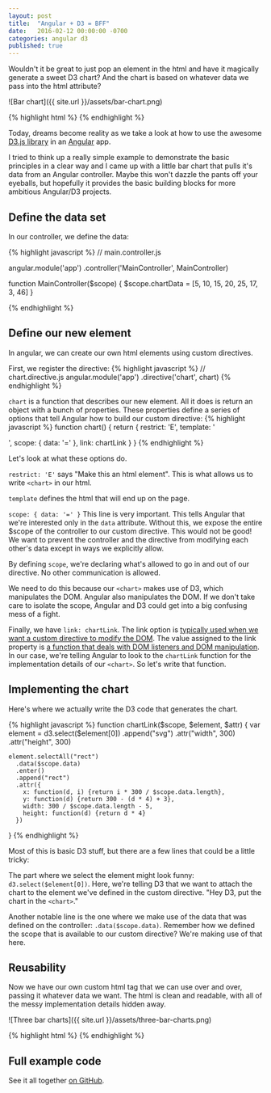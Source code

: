 ```yaml
---
layout: post
title:  "Angular + D3 = BFF"
date:   2016-02-12 00:00:00 -0700
categories: angular d3
published: true
---
```

Wouldn't it be great to just pop an element in the html and have it magically generate a sweet D3 chart? And the chart is based on whatever data we pass into the html attribute?

![Bar chart]({{ site.url }}/assets/bar-chart.png)

{% highlight html %}
<chart data="chartData"></chart>
{% endhighlight %}

Today, dreams become reality as we take a look at how to use the awesome [D3.js library](https://d3js.org/) in an [Angular](https://angularjs.org/) app.

I tried to think up a really simple example to demonstrate the basic principles in a clear way and I came up with a little bar chart that pulls it's data from an Angular controller. Maybe this won't dazzle the pants off your eyeballs, but hopefully it provides the basic building blocks for more ambitious Angular/D3 projects.

## Define the data set
In our controller, we define the data:

{% highlight javascript %}
// main.controller.js

angular.module('app')
.controller('MainController', MainController)

function MainController($scope) {
    $scope.chartData = [5, 10, 15, 20, 25, 17, 3, 46]
}

{% endhighlight %}

## Define our new <chart> element
In angular, we can create our own html elements using custom directives.

First, we register the directive:
{% highlight javascript %}
// chart.directive.js
angular.module('app')
.directive('chart', chart)
{% endhighlight %}

`chart` is a function that describes our new element. All it does is return an object with a bunch of properties. These properties define a series of options that tell Angular how to build our custom directive:
{% highlight javascript %}
function chart() {
  return {
    restrict: 'E',
    template: '<div class="chart"></div>',
    scope: { data: '=' },
    link: chartLink
  }
}
{% endhighlight %}

Let's look at what these options do.

`restrict: 'E'` says "Make this an html element". This is what allows us to write `<chart>` in our html.

`template` defines the html that will end up on the page.

`scope: { data: '=' }` This line is very important. This tells Angular that we're interested only in the `data` attribute. Without this, we expose the entire $scope of the controller to our custom directive. This would not be good! We want to prevent the controller and the directive from modifying each other's data except in ways we explicitly allow.

By defining `scope`, we're declaring what's allowed to go in and out of our directive. No other communication is allowed.

We need to do this because our `<chart>` makes use of D3, which manipulates the DOM. Angular also manipulates the DOM. If we don't take care to isolate the scope, Angular and D3 could get into a big confusing mess of a fight.

Finally, we have `link: chartLink`. The link option is [typically used when we want a custom directive to modify the DOM](https://docs.angularjs.org/guide/directive#creating-a-directive-that-manipulates-the-dom). The value assigned to the link property is [a function that deals with DOM listeners and DOM manipulation](https://docs.angularjs.org/api/ng/service/$compile#-link-). In our case, we're telling Angular to look to the `chartLink` function for the implementation details of our `<chart>`. So let's write that function.

## Implementing the chart
Here's where we actually write the D3 code that generates the chart.

{% highlight javascript %}
function chartLink($scope, $element, $attr) {
  var element =
    d3.select($element[0])
      .append("svg")
      .attr("width", 300)
      .attr("height", 300)

    element.selectAll("rect")
      .data($scope.data)
      .enter()
      .append("rect")
      .attr({
        x: function(d, i) {return i * 300 / $scope.data.length},
        y: function(d) {return 300 - (d * 4) + 3},
        width: 300 / $scope.data.length - 5,
        height: function(d) {return d * 4}
      })
}
{% endhighlight %}

Most of this is basic D3 stuff, but there are a few lines that could be a little tricky:

The part where we select the element might look funny: `d3.select($element[0])`. Here, we're telling D3 that we want to attach the chart to the element we've defined in the custom directive. "Hey D3, put the chart in the `<chart>`."

Another notable line is the one where we make use of the data that was defined on the controller: `.data($scope.data)`. Remember how we defined the scope that is available to our custom directive? We're making use of that here.

## Reusability

Now we have our own custom html tag that we can use over and over, passing it whatever data we want. The html is clean and readable, with all of the messy implementation details hidden away.

![Three bar charts]({{ site.url }}/assets/three-bar-charts.png)

{% highlight html %}
<chart data="chartData1"></chart>
<chart data="chartData2"></chart>
<chart data="chartData3"></chart>
{% endhighlight %}

## Full example code

See it all together [on GitHub](https://github.com/BillyZac/Angular-D3-BFF).
